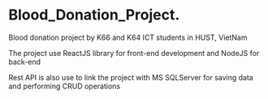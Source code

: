 # Blood_Donation_Project.

Blood donation project by K66 and K64 ICT students in HUST, VietNam

The project use ReactJS library for front-end development and NodeJS for back-end

Rest API is also use to link the project with MS SQLServer for saving data and performing CRUD operations

